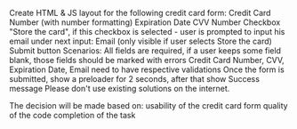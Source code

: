 Create HTML & JS layout for the following credit card form:
Credit Card Number (with number formatting)
Expiration Date
CVV Number
Checkbox "Store the card", if this checkbox is selected - user is prompted to input his email under next input:
Email (only visible if user selects Store the card)
Submit button
Scenarios:
All fields are required, if a user keeps some field blank, those fields should be marked with errors
Credit Card Number, CVV, Expiration Date, Email need to have respective validations
Once the form is submitted, show a preloader for 2 seconds, after that show Success message
Please don't use existing solutions on the internet.

The decision will be made based on:
usability of the credit card form
quality of the code
completion of the task
